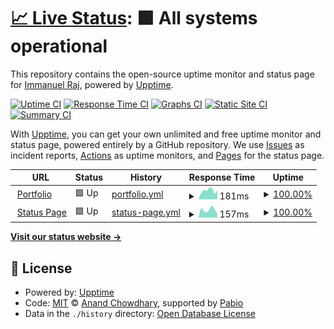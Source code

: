 # [📈 Live Status](https://uptime.immanuelraj.dev): <!--live status--> **🟩 All systems operational**

This repository contains the open-source uptime monitor and status page for [Immanuel Raj](https://iamimmanuelraj.github.io/), powered by [Upptime](https://github.com/upptime/upptime).

[![Uptime CI](https://github.com/iamimmanuelraj/uptime.immanuelraj.dev/workflows/Uptime%20CI/badge.svg)](https://github.com/iamimmanuelraj/uptime.immanuelraj.dev/actions?query=workflow%3A%22Uptime+CI%22)
[![Response Time CI](https://github.com/iamimmanuelraj/uptime.immanuelraj.dev/workflows/Response%20Time%20CI/badge.svg)](https://github.com/iamimmanuelraj/uptime.immanuelraj.dev/actions?query=workflow%3A%22Response+Time+CI%22)
[![Graphs CI](https://github.com/iamimmanuelraj/uptime.immanuelraj.dev/workflows/Graphs%20CI/badge.svg)](https://github.com/iamimmanuelraj/uptime.immanuelraj.dev/actions?query=workflow%3A%22Graphs+CI%22)
[![Static Site CI](https://github.com/iamimmanuelraj/uptime.immanuelraj.dev/workflows/Static%20Site%20CI/badge.svg)](https://github.com/iamimmanuelraj/uptime.immanuelraj.dev/actions?query=workflow%3A%22Static+Site+CI%22)
[![Summary CI](https://github.com/iamimmanuelraj/uptime.immanuelraj.dev/workflows/Summary%20CI/badge.svg)](https://github.com/iamimmanuelraj/uptime.immanuelraj.dev/actions?query=workflow%3A%22Summary+CI%22)

With [Upptime](https://upptime.js.org), you can get your own unlimited and free uptime monitor and status page, powered entirely by a GitHub repository. We use [Issues](https://github.com/iamimmanuelraj/uptime.immanuelraj.dev/issues) as incident reports, [Actions](https://github.com/iamimmanuelraj/uptime.immanuelraj.dev/actions) as uptime monitors, and [Pages](https://uptime.immanuelraj.dev) for the status page.

<!--start: status pages-->
<!-- This summary is generated by Upptime (https://github.com/upptime/upptime) -->
<!-- Do not edit this manually, your changes will be overwritten -->
<!-- prettier-ignore -->
| URL | Status | History | Response Time | Uptime |
| --- | ------ | ------- | ------------- | ------ |
| <img alt="" src="https://icons.duckduckgo.com/ip3/immanuelraj.dev.ico" height="13"> [Portfolio](https://immanuelraj.dev) | 🟩 Up | [portfolio.yml](https://github.com/iamimmanuelraj/uptime.immanuelraj.dev/commits/HEAD/history/portfolio.yml) | <details><summary><img alt="Response time graph" src="./graphs/portfolio/response-time-week.png" height="20"> 181ms</summary><br><a href="https://uptime.immanuelraj.dev/history/portfolio"><img alt="Response time 531" src="https://img.shields.io/endpoint?url=https%3A%2F%2Fraw.githubusercontent.com%2Fiamimmanuelraj%2Fuptime.immanuelraj.dev%2FHEAD%2Fapi%2Fportfolio%2Fresponse-time.json"></a><br><a href="https://uptime.immanuelraj.dev/history/portfolio"><img alt="24-hour response time 170" src="https://img.shields.io/endpoint?url=https%3A%2F%2Fraw.githubusercontent.com%2Fiamimmanuelraj%2Fuptime.immanuelraj.dev%2FHEAD%2Fapi%2Fportfolio%2Fresponse-time-day.json"></a><br><a href="https://uptime.immanuelraj.dev/history/portfolio"><img alt="7-day response time 181" src="https://img.shields.io/endpoint?url=https%3A%2F%2Fraw.githubusercontent.com%2Fiamimmanuelraj%2Fuptime.immanuelraj.dev%2FHEAD%2Fapi%2Fportfolio%2Fresponse-time-week.json"></a><br><a href="https://uptime.immanuelraj.dev/history/portfolio"><img alt="30-day response time 157" src="https://img.shields.io/endpoint?url=https%3A%2F%2Fraw.githubusercontent.com%2Fiamimmanuelraj%2Fuptime.immanuelraj.dev%2FHEAD%2Fapi%2Fportfolio%2Fresponse-time-month.json"></a><br><a href="https://uptime.immanuelraj.dev/history/portfolio"><img alt="1-year response time 531" src="https://img.shields.io/endpoint?url=https%3A%2F%2Fraw.githubusercontent.com%2Fiamimmanuelraj%2Fuptime.immanuelraj.dev%2FHEAD%2Fapi%2Fportfolio%2Fresponse-time-year.json"></a></details> | <details><summary><a href="https://uptime.immanuelraj.dev/history/portfolio">100.00%</a></summary><a href="https://uptime.immanuelraj.dev/history/portfolio"><img alt="All-time uptime 98.34%" src="https://img.shields.io/endpoint?url=https%3A%2F%2Fraw.githubusercontent.com%2Fiamimmanuelraj%2Fuptime.immanuelraj.dev%2FHEAD%2Fapi%2Fportfolio%2Fuptime.json"></a><br><a href="https://uptime.immanuelraj.dev/history/portfolio"><img alt="24-hour uptime 100.00%" src="https://img.shields.io/endpoint?url=https%3A%2F%2Fraw.githubusercontent.com%2Fiamimmanuelraj%2Fuptime.immanuelraj.dev%2FHEAD%2Fapi%2Fportfolio%2Fuptime-day.json"></a><br><a href="https://uptime.immanuelraj.dev/history/portfolio"><img alt="7-day uptime 100.00%" src="https://img.shields.io/endpoint?url=https%3A%2F%2Fraw.githubusercontent.com%2Fiamimmanuelraj%2Fuptime.immanuelraj.dev%2FHEAD%2Fapi%2Fportfolio%2Fuptime-week.json"></a><br><a href="https://uptime.immanuelraj.dev/history/portfolio"><img alt="30-day uptime 100.00%" src="https://img.shields.io/endpoint?url=https%3A%2F%2Fraw.githubusercontent.com%2Fiamimmanuelraj%2Fuptime.immanuelraj.dev%2FHEAD%2Fapi%2Fportfolio%2Fuptime-month.json"></a><br><a href="https://uptime.immanuelraj.dev/history/portfolio"><img alt="1-year uptime 98.34%" src="https://img.shields.io/endpoint?url=https%3A%2F%2Fraw.githubusercontent.com%2Fiamimmanuelraj%2Fuptime.immanuelraj.dev%2FHEAD%2Fapi%2Fportfolio%2Fuptime-year.json"></a></details>
| <img alt="" src="https://icons.duckduckgo.com/ip3/status.immanuelraj.dev.ico" height="13"> [Status Page](https://status.immanuelraj.dev) | 🟩 Up | [status-page.yml](https://github.com/iamimmanuelraj/uptime.immanuelraj.dev/commits/HEAD/history/status-page.yml) | <details><summary><img alt="Response time graph" src="./graphs/status-page/response-time-week.png" height="20"> 157ms</summary><br><a href="https://uptime.immanuelraj.dev/history/status-page"><img alt="Response time 222" src="https://img.shields.io/endpoint?url=https%3A%2F%2Fraw.githubusercontent.com%2Fiamimmanuelraj%2Fuptime.immanuelraj.dev%2FHEAD%2Fapi%2Fstatus-page%2Fresponse-time.json"></a><br><a href="https://uptime.immanuelraj.dev/history/status-page"><img alt="24-hour response time 89" src="https://img.shields.io/endpoint?url=https%3A%2F%2Fraw.githubusercontent.com%2Fiamimmanuelraj%2Fuptime.immanuelraj.dev%2FHEAD%2Fapi%2Fstatus-page%2Fresponse-time-day.json"></a><br><a href="https://uptime.immanuelraj.dev/history/status-page"><img alt="7-day response time 157" src="https://img.shields.io/endpoint?url=https%3A%2F%2Fraw.githubusercontent.com%2Fiamimmanuelraj%2Fuptime.immanuelraj.dev%2FHEAD%2Fapi%2Fstatus-page%2Fresponse-time-week.json"></a><br><a href="https://uptime.immanuelraj.dev/history/status-page"><img alt="30-day response time 222" src="https://img.shields.io/endpoint?url=https%3A%2F%2Fraw.githubusercontent.com%2Fiamimmanuelraj%2Fuptime.immanuelraj.dev%2FHEAD%2Fapi%2Fstatus-page%2Fresponse-time-month.json"></a><br><a href="https://uptime.immanuelraj.dev/history/status-page"><img alt="1-year response time 222" src="https://img.shields.io/endpoint?url=https%3A%2F%2Fraw.githubusercontent.com%2Fiamimmanuelraj%2Fuptime.immanuelraj.dev%2FHEAD%2Fapi%2Fstatus-page%2Fresponse-time-year.json"></a></details> | <details><summary><a href="https://uptime.immanuelraj.dev/history/status-page">100.00%</a></summary><a href="https://uptime.immanuelraj.dev/history/status-page"><img alt="All-time uptime 100.00%" src="https://img.shields.io/endpoint?url=https%3A%2F%2Fraw.githubusercontent.com%2Fiamimmanuelraj%2Fuptime.immanuelraj.dev%2FHEAD%2Fapi%2Fstatus-page%2Fuptime.json"></a><br><a href="https://uptime.immanuelraj.dev/history/status-page"><img alt="24-hour uptime 100.00%" src="https://img.shields.io/endpoint?url=https%3A%2F%2Fraw.githubusercontent.com%2Fiamimmanuelraj%2Fuptime.immanuelraj.dev%2FHEAD%2Fapi%2Fstatus-page%2Fuptime-day.json"></a><br><a href="https://uptime.immanuelraj.dev/history/status-page"><img alt="7-day uptime 100.00%" src="https://img.shields.io/endpoint?url=https%3A%2F%2Fraw.githubusercontent.com%2Fiamimmanuelraj%2Fuptime.immanuelraj.dev%2FHEAD%2Fapi%2Fstatus-page%2Fuptime-week.json"></a><br><a href="https://uptime.immanuelraj.dev/history/status-page"><img alt="30-day uptime 100.00%" src="https://img.shields.io/endpoint?url=https%3A%2F%2Fraw.githubusercontent.com%2Fiamimmanuelraj%2Fuptime.immanuelraj.dev%2FHEAD%2Fapi%2Fstatus-page%2Fuptime-month.json"></a><br><a href="https://uptime.immanuelraj.dev/history/status-page"><img alt="1-year uptime 100.00%" src="https://img.shields.io/endpoint?url=https%3A%2F%2Fraw.githubusercontent.com%2Fiamimmanuelraj%2Fuptime.immanuelraj.dev%2FHEAD%2Fapi%2Fstatus-page%2Fuptime-year.json"></a></details>

<!--end: status pages-->

[**Visit our status website →**](https://uptime.immanuelraj.dev)

## 📄 License

- Powered by: [Upptime](https://github.com/upptime/upptime)
- Code: [MIT](./LICENSE) © [Anand Chowdhary](https://anandchowdhary.com), supported by [Pabio](https://pabio.com)
- Data in the `./history` directory: [Open Database License](https://opendatacommons.org/licenses/odbl/1-0/)
